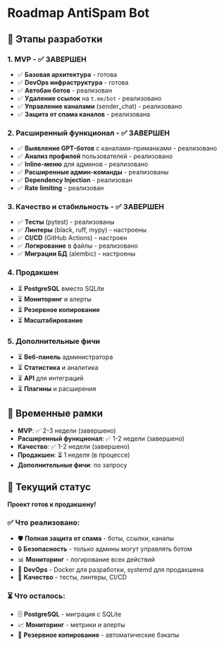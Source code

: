 # Roadmap AntiSpam Bot

## 🎯 Этапы разработки

### 1. MVP - ✅ ЗАВЕРШЕН
- ✅ **Базовая архитектура** - готова
- ✅ **DevOps инфраструктура** - готова
- ✅ **Автобан ботов** - реализован
- ✅ **Удаление ссылок** на `t.me/bot` - реализовано
- ✅ **Управление каналами** (sender_chat) - реализовано
- ✅ **Защита от спама каналов** - реализована

### 2. Расширенный функционал - ✅ ЗАВЕРШЕН
- ✅ **Выявление GPT-ботов** с каналами-приманками - реализовано
- ✅ **Анализ профилей** пользователей - реализовано
- ✅ **Inline-меню** для админов - реализовано
- ✅ **Расширенные админ-команды** - реализованы
- ✅ **Dependency Injection** - реализован
- ✅ **Rate limiting** - реализован

### 3. Качество и стабильность - ✅ ЗАВЕРШЕН
- ✅ **Тесты** (pytest) - реализованы
- ✅ **Линтеры** (black, ruff, mypy) - настроены
- ✅ **CI/CD** (GitHub Actions) - настроен
- ✅ **Логирование** в файлы - реализовано
- ✅ **Миграции БД** (alembic) - настроены

### 4. Продакшен
- ⏳ **PostgreSQL** вместо SQLite
- ⏳ **Мониторинг** и алерты
- ⏳ **Резервное копирование**
- ⏳ **Масштабирование**

### 5. Дополнительные фичи
- ⏳ **Веб-панель** администратора
- ⏳ **Статистика** и аналитика
- ⏳ **API** для интеграций
- ⏳ **Плагины** и расширения

## 📅 Временные рамки

- **MVP**: ✅ 2-3 недели (завершено)
- **Расширенный функционал**: ✅ 1-2 недели (завершено)
- **Качество**: ✅ 1-2 недели (завершено)
- **Продакшен**: ⏳ 1 неделя (в процессе)
- **Дополнительные фичи**: по запросу

## 🎉 Текущий статус

**Проект готов к продакшену!**

### ✅ Что реализовано:
- 🛡️ **Полная защита от спама** - боты, ссылки, каналы
- 🔒 **Безопасность** - только админы могут управлять ботом
- 📊 **Мониторинг** - логирование всех действий
- 🚀 **DevOps** - Docker для разработки, systemd для продакшена
- 🧪 **Качество** - тесты, линтеры, CI/CD

### ⏳ Что осталось:
- 🗄️ **PostgreSQL** - миграция с SQLite
- 📈 **Мониторинг** - метрики и алерты
- 💾 **Резервное копирование** - автоматические бэкапы
